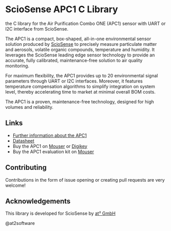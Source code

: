 # ScioSense APC1 C Library

the C library for the Air Purification Combo ONE (APC1) sensor with UART or I2C interface from ScioSense.

The APC1 is a compact, box-shaped, all-in-one environmental sensor solution produced by
[ScioSense](http://www.sciosense.com) to precisely
measure particulate matter and aerosols, volatile organic compounds, temperature and
humidity. It leverages the ScioSense leading edge sensor technology to provide an
accurate, fully calibrated, maintenance-free solution to air quality monitoring.

For maximum flexibility, the APC1 provides up to 20 environmental signal parameters
through UART or I2C interfaces. Moreover, it features temperature compensation
algorithms to simplify integration on system level, thereby accelerating time to market at
minimal overall BOM costs.

The APC1 is a proven, maintenance-free technology, designed for high volumes and
reliability.

## Links
* [Further information about the APC1](https://www.sciosense.com/apc1-air-quality-combo-sensor/)
* [Datasheet](https://www.sciosense.com/wp-content/uploads/2024/07/APC1-Datasheet.pdf)
* Buy the APC1 on [Mouser](https://mou.sr/3RccQwh) or [Digikey](https://www.digikey.nl/short/2v43qfh4)
* Buy the APC1 evaluation kit on [Mouser](https://mou.sr/3LfXiUG)
 
## Contributing
Contributions in the form of issue opening or creating pull requests are very welcome!

## Acknowledgements
This library is developed for ScioSense by [at² GmbH](https://www.at2-software.com/en/) 

@at2software

